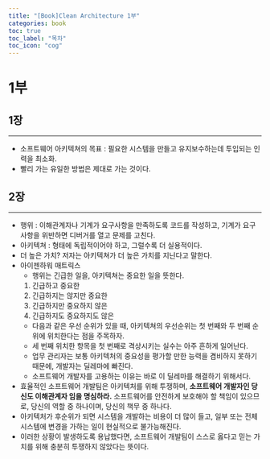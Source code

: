 ```yaml
--- 
title: "[Book]Clean Architecture 1부"
categories: book
toc: true
toc_label: "목차"
toc_icon: "cog"
---
```


# 1부

## 1장

---

- 소프트웨어 아키텍쳐의 목표 : 필요한 시스템을 만들고 유지보수하는데 투입되는 인력을 최소화.
- 빨리 가는 유일한 방법은 제대로 가는 것이다.

## 2장

---

- 행위 : 이해관계자나 기계가 요구사항을 만족하도록 코드를 작성하고, 기계가 요구사항을 위반하면 디버거를 열고 문제를 고친다.
- 아키텍쳐 : 형태에 독립적이어야 하고, 그럴수록 더 실용적이다.
- 더 높은 가치? 저자는 아키텍쳐가 더 높은 가치를 지닌다고 말한다.
- 아이젠하워 매트릭스
    - 행위는 긴급한 일을, 아키텍쳐는 중요한 일을 뜻한다.
    1. 긴급하고 중요한
    2. 긴급하지는 않지만 중요한
    3. 긴급하지만 중요하지 않은
    4. 긴급하지도 중요하지도 않은
    - 다음과 같은 우선 순위가 있을 때, 아키텍쳐의 우선순위는 첫 번째와 두 번째 순위에 위치한다는 점을 주목하자.
    - 세 번째 위치한 항목을 첫 번째로 격상시키는 실수는 아주 흔하게 일어난다.
    - 업무 관리자는 보통 아키텍처의 중요성을 평가할 만한 능력을 겸비하지 못하기 때문에, 개발자는 딜레마에 빠진다.
    - 소프트웨어 개발자를 고용하는 이유는 바로 이 딜레마를 해결하기 위해서다.
- 효율적인 소프트웨어 개발팀은 아키텍처를 위해 투쟁하며, **소프트웨어 개발자인 당신도 이해관계자 임을 명심하라.** 소프트웨어를 안전하게 보호해야 할 책임이 있으므로, 당신의 역할 중 하나이며, 당신의 책무 중 하나다.
- 아키텍처가 후순위가 되면 시스템을 개발하는 비용이 더 많이 들고, 일부 또는 전체 시스템에 변경을 가하는 일이 현실적으로 불가능해진다.
- 이러한 상황이 발생하도록 용납했다면, 소프트웨어 개발팀이 스스로 옳다고 믿는 가치를 위해 충분히 투쟁하지 않았다는 뜻이다.
